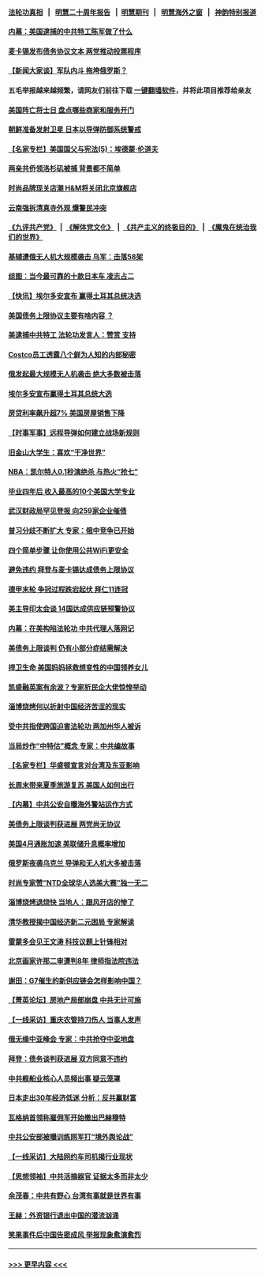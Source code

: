 #### [法轮功真相](https://github.com/gfw-breaker/truth/blob/master/README.md?t=0) &nbsp;&nbsp;|&nbsp;&nbsp; [明慧二十周年报告](https://github.com/gfw-breaker/mh-reports/blob/master/README.md?t=0) &nbsp;&nbsp;|&nbsp;&nbsp;[明慧期刊](https://github.com/gfw-breaker/mh-qikan) &nbsp;&nbsp;|&nbsp;&nbsp; [明慧海外之窗](https://github.com/gfw-breaker/mh-news/blob/master/README.md?t=0) &nbsp;&nbsp;|&nbsp;&nbsp; [神韵特别报道](https://github.com/gfw-breaker/mh-news/blob/master/shenyun.md?t=0)
#### [内幕：美国逮捕的中共特工陈军做了什么](../pages/nf4514/n14006061.md?t=05300643) 
#### [麦卡锡发布债务协议文本 两党推动投票程序](../pages/nf4514/n14006006.md?t=05300643) 
#### [【新闻大家谈】军队内斗 拖垮俄罗斯？](../pages/nf4514/n14005951.md?t=05300643) 
#### 五毛举报越来越频繁，请网友们前往下载 [一键翻墙软件](https://github.com/gfw-breaker/ssr-accounts)，并将此项目推荐给亲友
#### [美国阵亡将士日 盘点哪些商家和服务开门](../pages/nf4514/n14005894.md?t=05300643) 
#### [朝鲜准备发射卫星 日本以导弹防御系统警戒](../pages/nf4514/n14005786.md?t=05300643) 
#### [【名家专栏】美国国父与宪法(5)：埃德蒙‧伦道夫](../pages/nf4514/n14005023.md?t=05300643) 
#### [两亲共侨领洛杉矶被捕 背景都不简单](../pages/nf4514/n14005675.md?t=05300643) 
#### [时尚品牌现关店潮 H&M将关闭北京旗舰店](../pages/nf4514/n14005610.md?t=05300643) 
#### [云南强拆清真寺外观 爆警民冲突](../pages/nf4514/n14005561.md?t=05300643) 
#### [《九评共产党》](https://github.com/begood0513/9ping.md/blob/master/README.md) &nbsp;|&nbsp; [《解体党文化》](../../../../jtdwh.md/blob/master/README.md)  &nbsp;|&nbsp; [《共产主义的终极目的》](../../../../gczydzjmd.md/blob/master/README.md) &nbsp;|&nbsp; [《魔鬼在统治我们的世界》](../../../../mgztzwmdsj.md/blob/master/README.md) 
#### [基辅遭俄无人机大规模袭击 乌军：击落58架](../pages/nf4514/n14005566.md?t=05300643) 
#### [组图：当今最可靠的十款日本车 凌志占二](../pages/nf4514/n14002188.md?t=05300643) 
#### [【快讯】埃尔多安宣布 赢得土耳其总统决选](../pages/nf4514/n14005435.md?t=05300643) 
#### [美国债务上限协议主要有啥内容 ？](../pages/nf4514/n14005341.md?t=05300643) 
#### [美逮捕中共特工 法轮功发言人：赞赏 支持](../pages/nf4514/n14005107.md?t=05300643) 
#### [Costco员工透露八个鲜为人知的内部秘密](../pages/nf4514/n14003490.md?t=05300643) 
#### [俄发起最大规模无人机袭击 绝大多数被击落](../pages/nf4514/n14005303.md?t=05300643) 
#### [埃尔多安宣布赢得土耳其总统大选](../pages/nf4514/n14005387.md?t=05300643) 
#### [房贷利率飙升超7% 美国房屋销售下降](../pages/nf4514/n14004914.md?t=05300643) 
#### [【时事军事】远程导弹如何建立战场新规则](../pages/nf4514/n14005284.md?t=05300643) 
#### [旧金山大学生：喜欢“干净世界”](../pages/nf4514/n14001603.md?t=05300643) 
#### [NBA：凯尔特人0.1秒演绝杀 与热火“抢七”](../pages/nf4514/n14005151.md?t=05300643) 
#### [毕业四年后 收入最高的10个美国大学专业](../pages/nf4514/n14004229.md?t=05300643) 
#### [武汉财政局罕见登报 向259家企业催债](../pages/nf4514/n14005218.md?t=05300643) 
#### [普习分歧不断扩大 专家：俄中竞争已开始](../pages/nf4514/n14005128.md?t=05300643) 
#### [四个简单步骤 让你使用公共WiFi更安全](../pages/nf4514/n13997834.md?t=05300643) 
#### [避免违约 拜登与麦卡锡达成债务上限协议](../pages/nf4514/n14005111.md?t=05300643) 
#### [德甲末轮 争冠过程跌宕起伏 拜仁11连冠](../pages/nf4514/n14005138.md?t=05300643) 
#### [美主导印太会谈 14国达成供应链预警协议](../pages/nf4514/n14005100.md?t=05300643) 
#### [内幕：在美构陷法轮功 中共代理人落网记](../pages/nf4514/n14005083.md?t=05300643) 
#### [美债务上限谈判 仍有小部分症结需解决](../pages/nf4514/n14005079.md?t=05300643) 
#### [捍卫生命 美国妈妈拯救想变性的中国领养女儿](../pages/nf4514/n14005063.md?t=05300643) 
#### [凯盛融英案有余波？专家析民企大佬惊惶举动](../pages/nf4514/n14004234.md?t=05300643) 
#### [淄博烧烤何以折射中国经济苦涩的现实](../pages/nf4514/n14004808.md?t=05300643) 
#### [受中共指使跨国迫害法轮功 两加州华人被诉](../pages/nf4514/n14004778.md?t=05300643) 
#### [当局炒作“中特估”概念 专家：中共编故事](../pages/nf4514/n14004802.md?t=05300643) 
#### [【名家专栏】华盛顿宣言对台湾及东亚影响](../pages/nf4514/n14003915.md?t=05300643) 
#### [长周末带来夏季旅游复苏 美国人如何出行](../pages/nf4514/n14004733.md?t=05300643) 
#### [【内幕】中共公安自曝海外警站运作方式](../pages/nf4514/n14003947.md?t=05300643) 
#### [美债务上限谈判获进展 两党尚无协议](../pages/nf4514/n14004682.md?t=05300643) 
#### [美国4月通胀加速 美联储升息概率增加](../pages/nf4514/n14004655.md?t=05300643) 
#### [俄罗斯夜袭乌克兰 导弹和无人机大多被击落](../pages/nf4514/n14004495.md?t=05300643) 
#### [时尚专家赞“NTD全球华人选美大赛”独一无二](../pages/nf4514/n14004694.md?t=05300643) 
#### [淄博烧烤退烧快 当地人：跟风开店的惨了](../pages/nf4514/n14004367.md?t=05300643) 
#### [清华教授揭中国经济新二元困局 专家解读](../pages/nf4514/n14004185.md?t=05300643) 
#### [雷蒙多会见王文涛 科技议题上针锋相对](../pages/nf4514/n14004189.md?t=05300643) 
#### [北京画家许那二审遭判8年 律师指法院违法](../pages/nf4514/n14004182.md?t=05300643) 
#### [谢田：G7催生的新供应链会怎样影响中国？](../pages/nf4514/n14004195.md?t=05300643) 
#### [【菁英论坛】房地产局部崩盘 中共无计可施](../pages/nf4514/n14004131.md?t=05300643) 
#### [【一线采访】重庆农管持刀伤人 当事人发声](../pages/nf4514/n14003843.md?t=05300643) 
#### [俄无缘中亚峰会 专家：中共抢夺中亚地盘](../pages/nf4514/n14003774.md?t=05300643) 
#### [拜登：债务谈判获进展 双方同意不违约](../pages/nf4514/n14003944.md?t=05300643) 
#### [中共舰船业核心人员频出事 疑云笼罩](../pages/nf4514/n14003729.md?t=05300643) 
#### [日本走出30年经济低迷 分析：反共赢财富](../pages/nf4514/n14003724.md?t=05300643) 
#### [瓦格纳首领称雇佣军开始撤出巴赫穆特](../pages/nf4514/n14003844.md?t=05300643) 
#### [中共公安部被曝训练网军打“境外舆论战”](../pages/nf4514/n14003639.md?t=05300643) 
#### [【一线采访】大陆网约车司机揭行业现状](../pages/nf4514/n14003678.md?t=05300643) 
#### [【思想领袖】中共活摘器官 证据太多而非太少](../pages/nf4514/n13997738.md?t=05300643) 
#### [余茂春：中共有野心 台湾有事就是世界有事](../pages/nf4514/n14003341.md?t=05300643) 
#### [王赫：外资银行退出中国的潜流汹涌](../pages/nf4514/n14003456.md?t=05300643) 
#### [笑果事件后中国告密成风 举报现象愈演愈烈](../pages/nf4514/n14003702.md?t=05300643) 

----
#### [ >>> 更早内容 <<< ](../indexes/nf4514-earlier.md)

